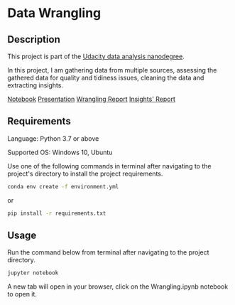 # Data Wrangling

## Description

This project is part of the [Udacity data analysis nanodegree](https://graduation.udacity.com/confirm/HESYY4DD).

In this project, I am gathering data from multiple sources, assessing the gathered data for quality and tidiness issues, cleaning the data and extracting insights.

[Notebook](https://yusuf-madkour.github.io/Twitter-WeRateDogs-wrangling/Wrangling.html)
[Presentation](https://yusuf-madkour.github.io/Twitter-WeRateDogs-wrangling/Wrangling_Presentation.slides.html)
[Wrangling Report](https://yusuf-madkour.github.io/Twitter-WeRateDogs-wrangling/wrangle_report.pdf)
[Insights' Report](https://yusuf-madkour.github.io/Twitter-WeRateDogs-wrangling/insights_report.pdf)

## Requirements

Language: Python 3.7 or above

Supported OS: Windows 10, Ubuntu

Use one of the following commands in terminal after navigating to the project's directory to install the project requirements.

```bash
conda env create -f environment.yml
```

or

```bash
pip install -r requirements.txt
```

## Usage

Run the command below from terminal after navigating to the project directory.

```bash
jupyter notebook
```
A new tab will open in your browser, click on the Wrangling.ipynb notebook to open it.
